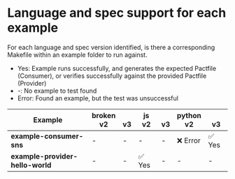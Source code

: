 
# Language and spec support for each example

For each language and spec version identified, is there a corresponding Makefile within an example folder to run against.
- Yes: Example runs successfully, and generates the expected Pactfile (Consumer), or verifies successfully against the provided Pactfile (Provider)
- -: No example to test found
- Error: Found an example, but the test was unsuccessful

| Example                          | broken<br/>v2   | <br/>v3   | js<br/>v2   | <br/>v3   | python<br/>v2   | <br/>v3   |
|----------------------------------|-----------------|-----------|-------------|-----------|-----------------|-----------|
| **example-consumer-sns**         | -               | -         | -           | -         | ❌ Error        | ✅ Yes    |
| **example-provider-hello-world** | -               | -         | ✅ Yes      | -         | -               | -         |
